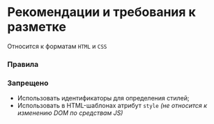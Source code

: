 Рекомендации и требования к разметке
====================================

Относится к форматам `HTML` и `CSS`

### Правила

### Запрещено
+ Использовать идентификаторы для определения стилей;
+ Использовать в HTML-шаблонах атрибут `style` _(не относится к изменению DOM по средствам JS)_


<!--### Рекомендации -->
